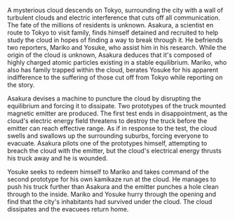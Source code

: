 <!-- Tokyo Blackout (1987) -->

A mysterious cloud descends on Tokyo, surrounding the city with a wall of turbulent clouds and electric interference that cuts off all communication. The fate of the millions of residents is unknown. Asakura, a scientist en route to Tokyo to visit family, finds himself detained and recruited to help study the cloud in hopes of finding a way to break through it. He befriends two reporters, Mariko and Yosuke, who assist him in his research. While the origin of the cloud is unknown, Asakura deduces that it's composed of highly charged atomic particles existing in a stable equilibrium. Mariko, who also has family trapped within the cloud, berates Yosuke for his apparent indifference to the suffering of those cut off from Tokyo while reporting on the story.

Asakura devises a machine to puncture the cloud by disrupting the equilibrium and forcing it to dissipate. Two prototypes of the truck mounted magnetic emitter are produced. The first test ends in disappointment, as the cloud's electric energy field threatens to destroy the truck before the emitter can reach effective range. As if in response to the test, the cloud swells and swallows up the surrounding suburbs, forcing everyone to evacuate. Asakura pilots one of the prototypes himself, attempting to breach the cloud with the emitter, but the cloud's electrical energy thrusts his truck away and he is wounded.

Yosuke seeks to redeem himself to Mariko and takes command of the second prototype for his own kamikaze run at the cloud. He manages to push his truck further than Asakura and the emitter punches a hole clean through to the inside. Mariko and Yosuke hurry through the opening and find that the city's inhabitants had survived under the cloud. The cloud dissipates and the evacuees return home.